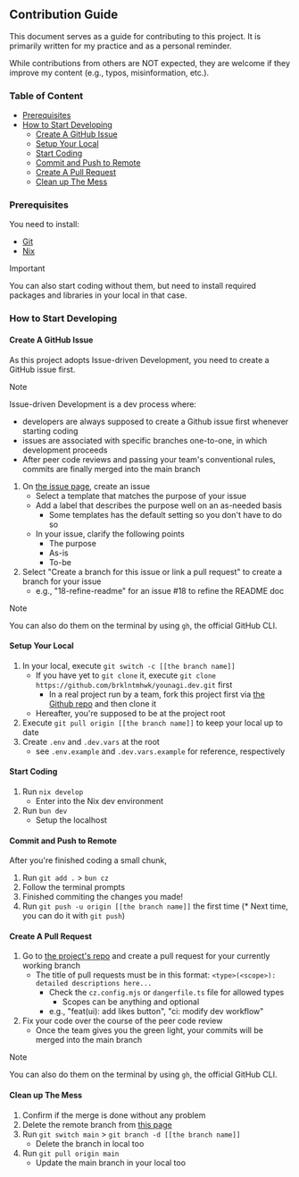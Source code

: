 
## Contribution Guide

This document serves as a guide for contributing to this project. It is primarily written for my practice and as a personal reminder.

While contributions from others are NOT expected, they are welcome if they improve my content (e.g., typos, misinformation, etc.).

### Table of Content

- [Prerequisites](#prerequisites)
- [How to Start Developing](#how-to-start-developing)
  - [Create A GitHub Issue](#create-a-github-issue)
  - [Setup Your Local](#setup-your-local)
  - [Start Coding](#start-coding)
  - [Commit and Push to Remote](#commit-and-push-to-remote)
  - [Create A Pull Request](#create-a-pull-request)
  - [Clean up The Mess](#clean-up-the-mess)

### Prerequisites

You need to install:

- [Git](https://git-scm.com/)
- [Nix](https://nixos.org/download/#download-nix)

> [!IMPORTANT]
> You can also start coding without them, but need to install required packages and libraries in your local in that case.

### How to Start Developing

#### Create A GitHub Issue

As this project adopts Issue-driven Development, you need to create a GitHub issue first.

> [!NOTE]
> Issue-driven Development is a dev process where:
> - developers are always supposed to create a Github issue first whenever starting coding
> - issues are associated with specific branches one-to-one, in which development proceeds
> - After peer code reviews and passing your team's conventional rules, commits are finally merged into the main branch

1. On [the issue page](https://github.com/brklntmhwk/younagi.dev/issues), create an issue
    - Select a template that matches the purpose of your issue
    - Add a label that describes the purpose well on an as-needed basis
      - Some templates has the default setting so you don't have to do so
    - In your issue, clarify the following points
        - The purpose
        - As-is
        - To-be
2. Select "Create a branch for this issue or link a pull request" to create a branch for your issue
    - e.g., "18-refine-readme" for an issue #18 to refine the README doc

> [!NOTE]
> You can also do them on the terminal by using `gh`, the official GitHub CLI.

#### Setup Your Local

1. In your local, execute `git switch -c [[the branch name]]`
    - If you have yet to `git clone` it, execute `git clone https://github.com/brklntmhwk/younagi.dev.git` first
        - In a real project run by a team, fork this project first via [the Github repo](https://github.com/brklntmhwk/younagi.dev) and then clone it
    - Hereafter, you're supposed to be at the project root
2. Execute `git pull origin [[the branch name]]` to keep your local up to date
3. Create `.env` and `.dev.vars` at the root
    - see `.env.example` and `.dev.vars.example` for reference, respectively

#### Start Coding

1. Run `nix develop`
    - Enter into the Nix dev environment
2. Run `bun dev`
    - Setup the localhost

#### Commit and Push to Remote

After you're finished coding a small chunk,

1. Run `git add .` > `bun cz`
2. Follow the terminal prompts
3. Finished commiting the changes you made!
4. Run `git push -u origin [[the branch name]]` the first time (\* Next time, you can do it with `git push`)

#### Create A Pull Request

1. Go to [the project's repo](https://github.com/brklntmhwk/younagi.dev) and create a pull request for your currently working branch
    - The title of pull requests must be in this format: `<type>(<scope>): detailed descriptions here...`
      - Check the `cz.config.mjs` or `dangerfile.ts` file for allowed types
        - Scopes can be anything and optional
      - e.g., "feat(ui): add likes button", "ci: modify dev workflow"
2. Fix your code over the course of the peer code review
    - Once the team gives you the green light, your commits will be merged into the main branch

> [!NOTE]
> You can also do them on the terminal by using `gh`, the official GitHub CLI.

#### Clean up The Mess

1. Confirm if the merge is done without any problem
2. Delete the remote branch from [this page](https://github.com/brklntmhwk/younagi.dev/branches)
3. Run `git switch main` > `git branch -d [[the branch name]]`
    - Delete the branch in local too
4. Run `git pull origin main`
    - Update the main branch in your local too
